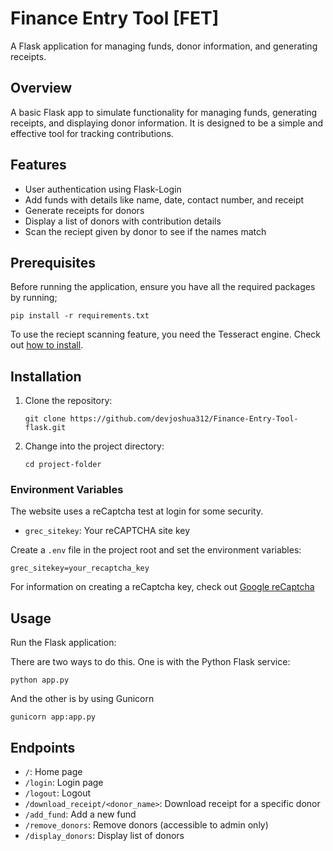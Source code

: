 # Finance Entry Tool [FET]

A Flask application for managing funds, donor information, and generating receipts.

## Overview

A basic Flask app to simulate functionality for managing funds, generating receipts, and displaying donor information. It is designed to be a simple and effective tool for tracking contributions.

## Features

- User authentication using Flask-Login
- Add funds with details like name, date, contact number, and receipt
- Generate receipts for donors
- Display a list of donors with contribution details
- Scan the reciept given by donor to see if the names match


## Prerequisites

Before running the application, ensure you have all the required packages by running;

```
pip install -r requirements.txt
```

To use the reciept scanning feature, you need the Tesseract engine. Check out [how to install](https://tesseract-oc.r.github.io/tessdoc/Installation.html).

  
## Installation

1. Clone the repository:

   ```
   git clone https://github.com/devjoshua312/Finance-Entry-Tool-flask.git
   ```

2. Change into the project directory:

   ```
   cd project-folder
   ```

### Environment Variables

The website uses a reCaptcha test at login for some security. 

- `grec_sitekey`: Your reCAPTCHA site key

Create a `.env` file in the project root and set the environment variables:

```
grec_sitekey=your_recaptcha_key
```

For information on creating a reCaptcha key, check out [Google reCaptcha](https://www.google.com/recaptcha/about/)

## Usage

Run the Flask application:

There are two ways to do this. One is with the Python Flask service:
```
python app.py
```

And the other is by using Gunicorn

```
gunicorn app:app.py
```

## Endpoints

- `/`: Home page
- `/login`: Login page
- `/logout`: Logout
- `/download_receipt/<donor_name>`: Download receipt for a specific donor
- `/add_fund`: Add a new fund
- `/remove_donors`: Remove donors (accessible to admin only)
- `/display_donors`: Display list of donors